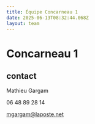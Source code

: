 ```yaml
---
title: Équipe Concarneau 1
date: 2025-06-13T08:32:44.068Z
layout: team
---
```


# Concarneau 1



## contact 

Mathieu Gargam

 06 48 89 28 14

mgargam@laposte.net

